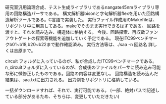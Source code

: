 研究室汎用論理合成、テスト生成ライブラリであるnangate45nmライブラリ専用の回路構造パーサである。
構文解析器bisonと字句解析器flexを用いた回路構造解析ツールである。C言語で実装した。
実行ファイル作成用のMakefileは、リポジトリ中に用意してある。makeでそのまま実行できるはずである。
回路を渡すと、それを読み込み、構造体に格納する。
今後、回路探索、再収斂ファンアウトゲートの探索等機能を追加していく予定である。
現在ITC99ベンチマークb01~b18,b20~b22まで動作確認済み。
実行方法等は、./saa -n 回路名 詳しくは吉原まで。

circuit フォルダに入っているのが、私が合成したITC99ベンチマークである。
n_circuitフォルダに入っているのが、合成後のファイルをパーサに読み込み可能な形に微修正したものである。回路の内容は変更なし。
回路構造を読み込んだ結果は、saa.txtに出力される。
出力例をリポジトリに格納している。

一括ダウンロードすれば、それで、実行可能である。
(一部、絶対パスで記述している部分があるため、そちらは、変更していただきたい)

